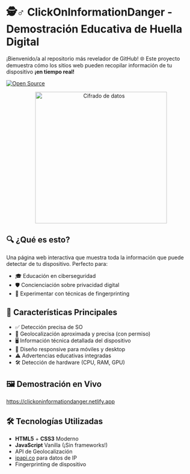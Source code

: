 # 🕵️♂️ ClickOnInformationDanger - Demostración Educativa de Huella Digital

¡Bienvenido/a al repositorio más revelador de GitHub! 🌐 Este proyecto demuestra cómo los sitios web pueden recopilar información de tu dispositivo **¡en tiempo real!**

[![Open Source](https://badges.frapsoft.com/os/v2/open-source.svg?v=103)](https://opensource.org/)

<div align="center">
  <img src="https://media.giphy.com/media/ibolLe3mOqHE3PQTtk/giphy.gif" width="350" alt="Cifrado de datos">
</div>

## 🔍 ¿Qué es esto?

Una página web interactiva que muestra toda la información que puede detectar de tu dispositivo. Perfecto para:
- 🎓 Educación en ciberseguridad
- 🛡️ Concienciación sobre privacidad digital
- 🧪 Experimentar con técnicas de fingerprinting

## 🚀 Características Principales
- ✅ Detección precisa de SO
- 📍 Geolocalización aproximada y precisa (con permiso)
- 🖥️ Información técnica detallada del dispositivo
- 📱 Diseño responsive para móviles y desktop
- ⚠️ Advertencias educativas integradas
- 🛠️ Detección de hardware (CPU, RAM, GPU)

## 🖼️ Demostración en Vivo
https://clickoninformationdanger.netlify.app

## 🛠️ Tecnologías Utilizadas
- **HTML5** + **CSS3** Moderno
- **JavaScript** Vanilla (¡Sin frameworks!)
- API de Geolocalización
- [ipapi.co](https://ipapi.co/) para datos de IP
- Fingerprinting de dispositivo
